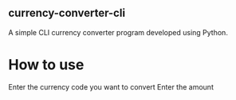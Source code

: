 ## currency-converter-cli
A simple CLI currency converter program developed using Python.

# How to use
Enter the currency code you want to convert
Enter the amount